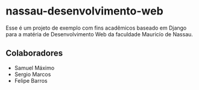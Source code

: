 # nassau-desenvolvimento-web

Esse é um projeto de exemplo com fins acadêmicos baseado em Django para a matéria de Desenvolvimento Web da faculdade Mauricío de Nassau.

## Colaboradores
- Samuel Máximo
- Sergio Marcos
- Felipe Barros
